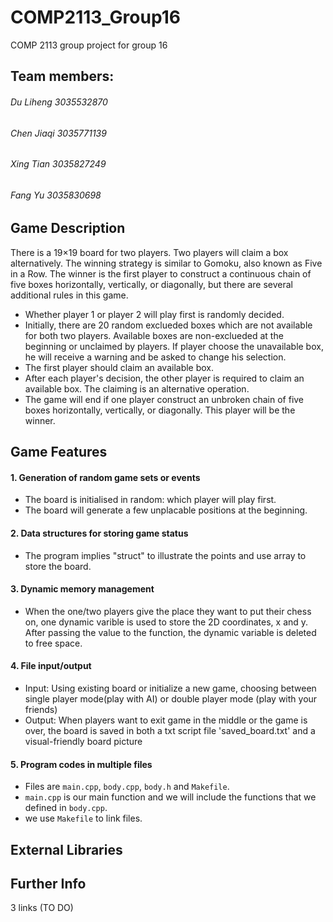 # COMP2113_Group16
COMP 2113 group project for group 16

## Team members:
###### Du Liheng 3035532870  
###### Chen Jiaqi 3035771139  
###### Xing Tian 3035827249  
###### Fang Yu 3035830698  

## Game Description

There is a 19×19 board for two players. Two players will claim a box alternatively. 
The winning strategy is similar to Gomoku, also known as Five in a Row. 
The winner is the first player to construct a continuous chain of five boxes horizontally, vertically, or diagonally, but there are several additional rules in this game.

  - Whether player 1 or player 2 will play first is randomly decided.
  - Initially, there are 20 random exclueded boxes which are not available for both two players. Available boxes are non-exclueded at the beginning or unclaimed by         players. If player choose the unavailable box, he will receive a warning and be asked to change his selection.
  - The first player should claim an available box.
  - After each player's decision, the other player is required to claim an available box. The claiming is an alternative operation.
  - The game will end if one player construct an unbroken chain of five boxes horizontally, vertically, or diagonally. This player will be the winner.

## Game Features

#### 1. Generation of random game sets or events

  - The board is initialised in random: which player will play first.
  - The board will generate a few unplacable positions at the beginning.

#### 2. Data structures for storing game status

  - The program implies "struct" to illustrate the points and use array to store the board.

#### 3. Dynamic memory management

  - When the one/two players give the place they want to put their chess on, one dynamic varible is used to store the 2D coordinates, x and y. After passing the value to the function, the dynamic variable is deleted to free space.

#### 4. File input/output 

  - Input: Using existing board or initialize a new game, choosing between single player mode(play with AI) or double player mode (play with your friends)
  - Output: When players want to exit game in the middle or the game is over, the board is saved in both a txt script file 'saved_board.txt' and a visual-friendly board picture
  
#### 5. Program codes in multiple files

  - Files are  `main.cpp`, `body.cpp`, `body.h` and `Makefile`. 
  - `main.cpp` is our main function and we will include the functions that we defined in `body.cpp`.
  - we use `Makefile` to link files.

## External Libraries



## Further Info

3 links (TO DO)
